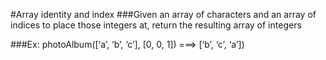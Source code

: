 #Array identity and index
###Given an array of characters and an array of indices to place those integers at, return the resulting array of integers

###Ex: photoAlbum([‘a’, ‘b’, ‘c’], [0, 0, 1]) ===> [‘b’, ‘c’, ‘a’])
